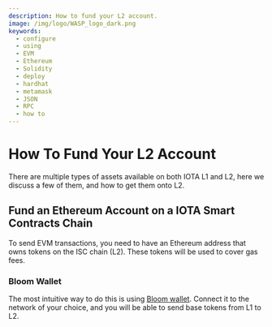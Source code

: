 ```yaml
---
description: How to fund your L2 account.
image: /img/logo/WASP_logo_dark.png
keywords:
  - configure
  - using
  - EVM
  - Ethereum
  - Solidity
  - deploy
  - hardhat
  - metamask
  - JSON
  - RPC
  - how to
---
```


# How To Fund Your L2 Account

There are multiple types of assets available on both IOTA L1 and L2, here we discuss a few of them, and how to get them
onto L2.

## Fund an Ethereum Account on a IOTA Smart Contracts Chain

To send EVM transactions, you need to have an Ethereum address that owns tokens on the ISC chain (L2). These tokens will
be used to cover gas fees.

### Bloom Wallet

The most intuitive way to do this is using [Bloom wallet](https://bloomwallet.io/). Connect it to the network of your
choice, and you will be able to send base tokens from L1 to L2.